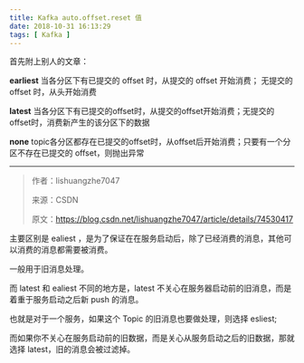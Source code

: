 ```yaml
---
title: Kafka auto.offset.reset 值
date: 2018-10-31 16:13:29
tags: [ Kafka ]
---
```




首先附上别人的文章：

**earliest** 
当各分区下有已提交的 offset 时，从提交的 offset 开始消费；
无提交的 offset 时，从头开始消费 

**latest**
当各分区下有已提交的offset时，从提交的offset开始消费；无提交的offset时，消费新产生的该分区下的数据

**none**
topic各分区都存在已提交的offset时，从offset后开始消费；只要有一个分区不存在已提交的 offset，则抛出异常

---------------------
> 作者：lishuangzhe7047 
>
> 来源：CSDN 
>
> 原文：https://blog.csdn.net/lishuangzhe7047/article/details/74530417 



主要区别是 ealiest ，是为了保证在在服务启动后，除了已经消费的消息，其他可以消费的消息都需要被消费。

一般用于旧消息处理。

而 latest 和 ealiest 不同的地方是，latest 不关心在服务器启动前的旧消息，而是着重于服务启动之后新 push 的消息。



也就是对于一个服务，如果这个 Topic 的旧消息也要做处理，则选择 esliest;

而如果你不关心在服务启动前的旧数据，而是关心从服务启动之后的旧数据，那就选择 latest，旧的消息会被过滤掉。